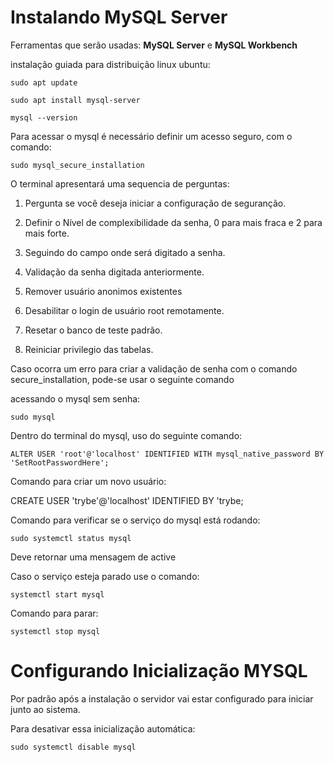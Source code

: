 # Instalando MySQL Server

Ferramentas que serão usadas: **MySQL Server** e **MySQL Workbench**

instalação guiada para distribuição linux ubuntu:
```
sudo apt update

sudo apt install mysql-server

mysql --version
```

Para acessar o mysql é necessário definir um acesso seguro, com o comando:
```
sudo mysql_secure_installation
```

O terminal apresentará uma sequencia de perguntas:

1. Pergunta se você deseja iniciar a configuração de seguranção.

2. Definir o Nível de complexibilidade da senha, 0 para mais fraca e 2 para mais forte.

3. Seguindo do campo onde será digitado a senha.

4. Validação da senha digitada anteriormente.

5. Remover usuário anonimos existentes

6. Desabilitar o login de usuário root remotamente.

7. Resetar o banco de teste padrão.

8. Reiniciar privilegio das tabelas.

Caso ocorra um erro para criar a validação de senha com o comando secure_installation, pode-se usar o seguinte comando

acessando o mysql sem senha:
```
sudo mysql
```

Dentro do terminal do mysql, uso do seguinte comando:
```
ALTER USER 'root'@'localhost' IDENTIFIED WITH mysql_native_password BY 'SetRootPasswordHere';
```

Comando para criar um novo usuário:

CREATE USER 'trybe'@'localhost' IDENTIFIED BY 'trybe;

Comando para verificar se o serviço do mysql está rodando:
```
sudo systemctl status mysql
```

Deve retornar uma mensagem de active

Caso o serviço esteja parado use o comando:
```
systemctl start mysql
```

Comando para parar:
```
systemctl stop mysql
```

# Configurando Inicialização MYSQL

Por padrão após a instalação o servidor vai estar configurado para iniciar junto ao sistema.

Para desativar essa inicialização automática:
```
sudo systemctl disable mysql
```

